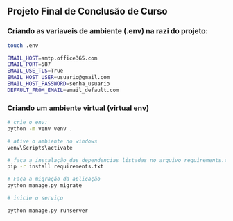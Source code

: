 ## Projeto Final de Conclusão de Curso

### Criando as variaveis de ambiente (.env) na razi do projeto:

```bash
touch .env

EMAIL_HOST=smtp.office365.com
EMAIL_PORT=587
EMAIL_USE_TLS=True
EMAIL_HOST_USER=usuario@gmail.com
EMAIL_HOST_PASSWORD=senha_usuario
DEFAULT_FROM_EMAIL=email_default.com
```

### Criando um ambiente virtual (virtual env)

```bash
# crie o env:
python -m venv venv .

# ative o ambiente no windows
venv\Scripts\activate

# faça a instalação das dependencias listadas no arquivo requirements.txt
pip -r install requirements.txt

# Faça a migração da aplicação
python manage.py migrate

# inicie o serviço

python manage.py runserver
```

